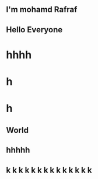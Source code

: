 ## I'm mohamd Rafraf
## Hello Everyone

 # hhhh
# h
# h
## World
## hhhhh
##  k k k k k  k k k k k k k k k 

